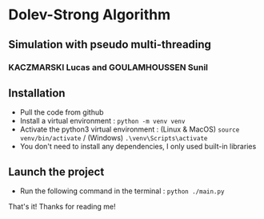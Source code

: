 # Dolev-Strong Algorithm

## Simulation with pseudo multi-threading

### KACZMARSKI Lucas and GOULAMHOUSSEN Sunil

## Installation

- Pull the code from github
- Install a virtual environment : `python -m venv venv`
- Activate the python3 virtual environment : (Linux & MacOS) `source venv/bin/activate` / (Windows) `.\venv\Scripts\activate`
- You don't need to install any dependencies, I only used built-in libraries

## Launch the project

- Run the following command in the terminal : `python ./main.py`

That's it! Thanks for reading me!
